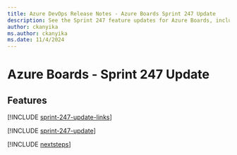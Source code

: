```yaml
---
title: Azure DevOps Release Notes - Azure Boards Sprint 247 Update
description: See the Sprint 247 feature updates for Azure Boards, including next steps.
author: ckanyika
ms.author: ckanyika
ms.date: 11/4/2024
---
```


# Azure Boards - Sprint 247 Update

## Features

[!INCLUDE [sprint-247-update-links](../includes/boards/sprint-247-update-links.md)]

[!INCLUDE [sprint-247-update](../includes/boards/sprint-247-update.md)]

[!INCLUDE [nextsteps](../includes/nextsteps.md)]